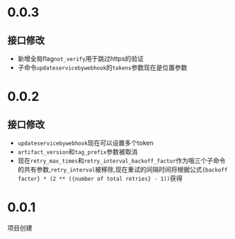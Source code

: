 # 0.0.3

## 接口修改

+ 新增全局flag`not_verify`用于跳过https的验证
+ 子命令`updateservicebywebhook`的`tokens`参数现在是位置参数

# 0.0.2

## 接口修改

+ `updateservicebywebhook`现在可以设置多个token
+ `artifact_version`和`tag_prefix`参数被取消
+ 现在`retry_max_times`和`retry_interval_backoff_factor`作为哦三个子命令的共有参数,`retry_interval`被移除,现在重试的间隔时间将根据公式`{backoff factor} * (2 ** ({number of total retries} - 1))`获得

# 0.0.1

项目创建